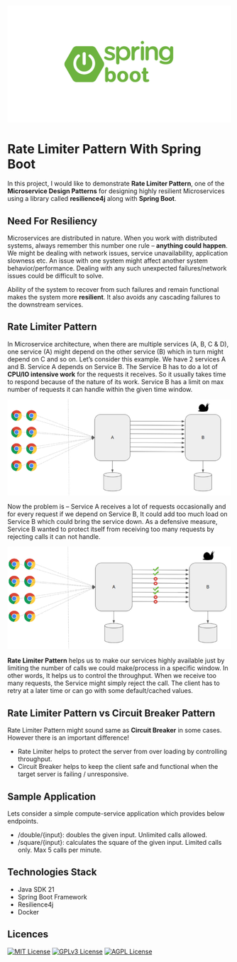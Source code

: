 ![Logo](./imgs/spring-boot.png)

# Rate Limiter Pattern With Spring Boot

In this project, I would like to demonstrate **Rate Limiter Pattern**, one of the **Microservice Design Patterns** for designing highly resilient Microservices using a library called **resilience4j** along with **Spring Boot**.

## Need For Resiliency

Microservices are distributed in nature. When you work with distributed systems, always remember this number one rule – **anything could happen**. We might be dealing with network issues, service unavailability, application slowness etc. An issue with one system might affect another system behavior/performance. Dealing with any such unexpected failures/network issues could be difficult to solve.

Ability of the system to recover from such failures and remain functional makes the system more **resilient**. It also avoids any cascading failures to the downstream services.

## Rate Limiter Pattern

In Microservice architecture, when there are multiple services (A, B, C & D), one service (A) might depend on the other service (B) which in turn might depend on C and so on. Let’s consider this example. We have 2 services A and B.  Service A depends on Service B. The Service B has to do a lot of **CPU/IO intensive work** for the requests it receives. So it usually takes time to respond because of the nature of its work. Service B has a limit on max number of requests it can handle within the given time window.

![ResilienceA](./imgs/resilience-example-a.png)

Now the problem is – Service A receives a lot of requests occasionally and for every request if we depend on Service B, It could add too much load on Service B which could bring the service down. As a defensive measure, Service B wanted to protect itself from receiving too many requests by rejecting calls it can not handle.

![ResilienceB](./imgs/resilience-example-b.png)

**Rate Limiter Pattern** helps us to make our services highly available just by limiting the number of calls we could make/process in a specific window. In other words, It helps us to control the throughput. When we receive too many requests, the Service might simply reject the call. The client has to retry at a later time or can go with some default/cached values.

## Rate Limiter Pattern vs Circuit Breaker Pattern

Rate Limiter Pattern might sound same as **Circuit Breaker** in some cases. However there is an important difference!

- Rate Limiter helps to protect the server from over loading by controlling throughput.
- Circuit Breaker helps to keep the client safe and functional when the target server is failing / unresponsive.

## Sample Application

Lets consider a simple compute-service application which provides below endpoints.

- /double/{input}: doubles the given input. Unlimited calls allowed.
- /square/{input}: calculates the square of the given input. Limited calls only. Max 5 calls per minute.

## Technologies Stack

- Java SDK 21
- Spring Boot Framework
- Resilience4j
- Docker

## Licences

[![MIT License](https://img.shields.io/badge/License-MIT-green.svg)](https://choosealicense.com/licenses/mit/)
[![GPLv3 License](https://img.shields.io/badge/License-GPL%20v3-yellow.svg)](https://opensource.org/licenses/)
[![AGPL License](https://img.shields.io/badge/license-AGPL-blue.svg)](http://www.gnu.org/licenses/agpl-3.0)